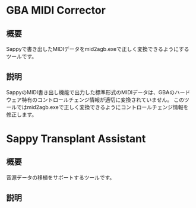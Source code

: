 # GBA MIDI Corrector
## 概要
Sappyで書き出したMIDIデータをmid2agb.exeで正しく変換できるようにするツールです。

## 説明
SappyのMIDI書き出し機能で出力した標準形式のMIDIデータは、GBAのハードウェア特有のコントロールチェンジ情報が適切に変換されていません。
このツールではmid2agb.exeで正しく変換できるようにコントロールチェンジ情報を修正します。

# Sappy Transplant Assistant
## 概要
音源データの移植をサポートするツールです。

## 説明
